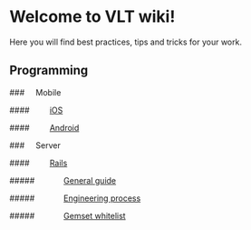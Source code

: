 # Welcome to VLT wiki!

Here you will find best practices, tips and tricks for your work.

## Programming

###&nbsp;&nbsp;&nbsp;&nbsp; Mobile

####&nbsp;&nbsp;&nbsp;&nbsp;&nbsp;&nbsp;&nbsp;&nbsp; [iOS](https://github.com/vltlabs/wiki/wiki/iOS)

####&nbsp;&nbsp;&nbsp;&nbsp;&nbsp;&nbsp;&nbsp;&nbsp; [Android](https://github.com/vltlabs/wiki/wiki/Android)


###&nbsp;&nbsp;&nbsp;&nbsp; Server

####&nbsp;&nbsp;&nbsp;&nbsp;&nbsp;&nbsp;&nbsp;&nbsp; [Rails](https://github.com/vltlabs/wiki/wiki/Rails)

#####&nbsp;&nbsp;&nbsp;&nbsp;&nbsp;&nbsp;&nbsp;&nbsp;&nbsp;&nbsp;&nbsp;&nbsp; [General guide](https://github.com/vltlabs/wiki/wiki/Rails-General-Guide)

#####&nbsp;&nbsp;&nbsp;&nbsp;&nbsp;&nbsp;&nbsp;&nbsp;&nbsp;&nbsp;&nbsp;&nbsp; [Engineering process](https://github.com/vltlabs/wiki/wiki/Rails-Engineering-Process)

#####&nbsp;&nbsp;&nbsp;&nbsp;&nbsp;&nbsp;&nbsp;&nbsp;&nbsp;&nbsp;&nbsp;&nbsp; [Gemset whitelist](https://github.com/vltlabs/wiki/wiki/Rails-Gemset-Whitelist)
